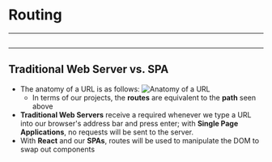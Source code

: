 # Routing
---
```toc
```
---

## Traditional Web Server vs. SPA
- The anatomy of a URL is as follows:
	![Anatomy of a URL](https://s3.us-east-1.amazonaws.com/General_V88/boomyeah2015/codingdojo/curriculum/content/chapter/1629146044__route-anatomy.png)
	- In terms of our projects, the **routes** are equivalent to the **path** seen above
- **Traditional Web Servers** receive a required whenever we type a URL into our browser's address bar and press enter;  with **Single Page Applications**, no requests will be sent to the server.
- With **React** and our **SPAs**, routes will be used to manipulate the DOM to swap out components